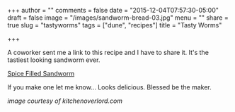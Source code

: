+++
author = ""
comments = false
date = "2015-12-04T07:57:30-05:00"
draft = false
image = "/images/sandworm-bread-03.jpg"
menu = ""
share = true
slug = "tastyworms"
tags = ["dune", "recipes"]
title = "Tasty Worms"

+++

A coworker sent me a link to this recipe and I have to share it.  It's the tastiest looking sandworm ever.

[Spice Filled Sandworm](http://kitchenoverlord.com/2015/12/03/dune-week-spice-filled-sandworm/)

If you make one let me know... Looks delicious.  Blessed be the maker.

*image courtesy of kitchenoverlord.com*

